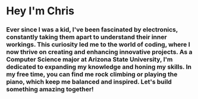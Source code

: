 # Hey I'm Chris
### Ever since I was a kid, I've been fascinated by electronics, constantly taking them apart to understand their inner workings. This curiosity led me to the world of coding, where I now thrive on creating and enhancing innovative projects. As a Computer Science major at Arizona State University, I'm dedicated to expanding my knowledge and honing my skills. In my free time, you can find me rock climbing or playing the piano, which keep me balanced and inspired. Let's build something amazing together!